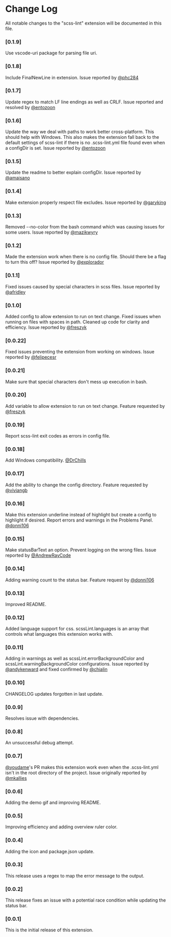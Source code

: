 # Change Log
All notable changes to the "scss-lint" extension will be documented in this file.

### [0.1.9]

Use vscode-uri package for parsing file uri.

### [0.1.8]

Include FinalNewLine in extension. Issue reported by [@phc284](https://github.com/phc284)

### [0.1.7]

Update regex to match LF line endings as well as CRLF. Issue reported and resolved by [@entozoon](https://github.com/entozoon)

### [0.1.6]

Update the way we deal with paths to work better cross-platform. This should help with Windows. This also makes the extension fall back to the default settings of scss-lint if there is no .scss-lint.yml file found even when a configDir is set. Issue reported by [@entozoon](https://github.com/entozoon)

### [0.1.5]

Update the readme to better explain configDir. Issue reported by [@amaisano](https://github.com/amaisano)

### [0.1.4]

Make extension properly respect file excludes. Issue reported by [@garyking](https://github.com/garyking)

### [0.1.3]

Removed --no-color from the bash command which was causing issues for some users. Issue reported by [@mazikwyry](https://github.com/mazikwyry)

### [0.1.2]

Made the extension work when there is no config file. Should there be a flag to turn this off? Issue reported by [@explorador](https://github.com/explorador)

### [0.1.1]

Fixed issues caused by special characters in scss files. Issue reported by [@afridley](https://github.com/afridley)

### [0.1.0]

Added config to allow extension to run on text change. Fixed issues when running on files with spaces in path. Cleaned up code for clarity and efficiency. Issue reported by [@freszyk](https://github.com/freszyk)

### [0.0.22]

Fixed issues preventing the extension from working on windows. Issue reported by [@felipecesr](https://github.com/felipecesr)

### [0.0.21]

Make sure that special characters don't mess up execution in bash.

### [0.0.20]

Add variable to allow extension to run on text change. Feature requested by [@freszyk](https://github.com/freszyk)

### [0.0.19]

Report scss-lint exit codes as errors in config file.

### [0.0.18]

Add Windows compatibility. [@DrChills](https://github.com/DrChills)

### [0.0.17]

Add the ability to change the config directory. Feature requested by [@viviangb](https://github.com/viviangb)

### [0.0.16]

Make this extension underline instead of highlight but create a config to highlight if desired. Report errors and warnings in the Problems Panel. [@donni106](https://github.com/donni106)

### [0.0.15]

Make statusBarText an option. Prevent logging on the wrong files. Issue reported by [@AndrewRayCode](https://github.com/AndrewRayCode)

### [0.0.14]

Adding warning count to the status bar. Feature request by [@donni106](https://github.com/donni106)

### [0.0.13]

Improved README.

### [0.0.12]

Added language support for css. scssLint.languages is an array that controls what languages this extension works with.

### [0.0.11]

Adding in warnings as well as scssLint.errorBackgroundColor and scssLint.warningBackgroundColor configurations. Issue reported by [@andykenward](https://github.com/andykenward) and fixed confirmed by [@chialin](https://github.com/chialin)

### [0.0.10]

CHANGELOG updates forgotten in last update.

### [0.0.9]

Resolves issue with dependencies.

### [0.0.8]

An unsuccessful debug attempt.

### [0.0.7]

[@youdame](https://github.com/yoodame)'s PR makes this extension work even when the .scss-lint.yml isn't in the root directory of the project. Issue originally reported by [@mkallies](https://github.com/mkallies)

### [0.0.6]

Adding the demo gif and improving README.

### [0.0.5]

Improving efficiency and adding overview ruler color.

### [0.0.4]

Adding the icon and package.json update.

### [0.0.3]

This release uses a regex to map the error message to the output.

### [0.0.2]

This release fixes an issue with a potential race condition while updating the status bar.

### [0.0.1]

This is the initial release of this extension.
